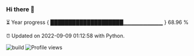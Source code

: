 ### Hi there 👋

⏳ Year progress  { ████████████████████▁▁▁▁▁▁▁▁▁▁ } 68.96 %

⏰ Updated on 2022-09-09 01:12:58 with Python.

![build](https://github.com/shenxianpeng/year-progress/workflows/build/badge.svg) ![Profile views](https://gpvc.arturio.dev/shenxianpeng)